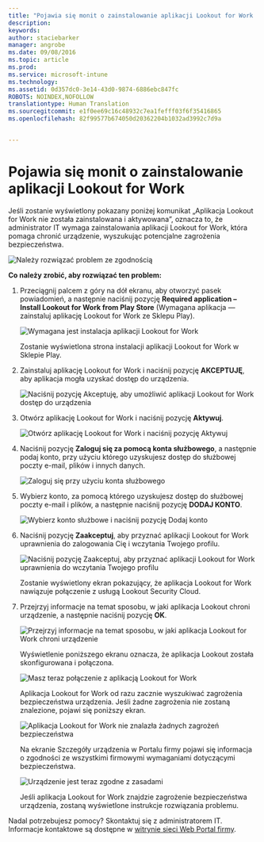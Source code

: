 ```yaml
---
title: "Pojawia się monit o zainstalowanie aplikacji Lookout for Work | Microsoft Intune"
description: 
keywords: 
author: staciebarker
manager: angrobe
ms.date: 09/08/2016
ms.topic: article
ms.prod: 
ms.service: microsoft-intune
ms.technology: 
ms.assetid: 0d357dc0-3e14-43d0-9874-6886ebc847fc
ROBOTS: NOINDEX,NOFOLLOW
translationtype: Human Translation
ms.sourcegitcommit: e1f0ee69c16c48932c7ea1fefff03f6f35416865
ms.openlocfilehash: 82f99577b674050d20362204b1032ad3992c7d9a


---
```


# Pojawia się monit o zainstalowanie aplikacji Lookout for Work

Jeśli zostanie wyświetlony pokazany poniżej komunikat „Aplikacja Lookout for Work nie została zainstalowana i aktywowana”, oznacza to, że administrator IT wymaga zainstalowania aplikacji Lookout for Work, która pomaga chronić urządzenie, wyszukując potencjalne zagrożenia bezpieczeństwa.

![Należy rozwiązać problem ze zgodnością](./media/lookout-resolve-compliance-issues_expanded-android.png)

**Co należy zrobić, aby rozwiązać ten problem:**

1.  Przeciągnij palcem z góry na dół ekranu, aby otworzyć pasek powiadomień, a następnie naciśnij pozycję **Required application – Install Lookout for Work from Play Store** (Wymagana aplikacja — zainstaluj aplikację Lookout for Work ze Sklepu Play).

    ![Wymagana jest instalacja aplikacji Lookout for Work](./media/lookout-required-app-install-android.png)

    Zostanie wyświetlona strona instalacji aplikacji Lookout for Work w Sklepie Play.

2.  Zainstaluj aplikację Lookout for Work i naciśnij pozycję **AKCEPTUJĘ**, aby aplikacja mogła uzyskać dostęp do urządzenia.

    ![Naciśnij pozycję Akceptuję, aby umożliwić aplikacji Lookout for Work dostęp do urządzenia](./media/lookout-accept-store-permissions-android.png)

3. Otwórz aplikację Lookout for Work i naciśnij pozycję **Aktywuj**.

    ![Otwórz aplikację Lookout for Work i naciśnij pozycję Aktywuj](./media/lookout-activate-button-android.png)

4. Naciśnij pozycję **Zaloguj się za pomocą konta służbowego**, a następnie podaj konto, przy użyciu którego uzyskujesz dostęp do służbowej poczty e-mail, plików i innych danych.

    ![Zaloguj się przy użyciu konta służbowego](./media/lookout-sign-in-android.png)

5. Wybierz konto, za pomocą którego uzyskujesz dostęp do służbowej poczty e-mail i plików, a następnie naciśnij pozycję **DODAJ KONTO**.

    ![Wybierz konto służbowe i naciśnij pozycję Dodaj konto](./media/lookout-pick-account-android.png)

6. Naciśnij pozycję **Zaakceptuj**, aby przyznać aplikacji Lookout for Work uprawnienia do zalogowania Cię i wczytania Twojego profilu.

    ![Naciśnij pozycję Zaakceptuj, aby przyznać aplikacji Lookout for Work uprawnienia do wczytania Twojego profilu](./media/lookout-needs-permission-to-view-profile-android.png)

    Zostanie wyświetlony ekran pokazujący, że aplikacja Lookout for Work nawiązuje połączenie z usługą Lookout Security Cloud.

7. Przejrzyj informacje na temat sposobu, w jaki aplikacja Lookout chroni urządzenie, a następnie naciśnij pozycję **OK**.

    ![Przejrzyj informacje na temat sposobu, w jaki aplikacja Lookout for Work chroni urządzenie](./media/lookout-how-it-protects-your-device-android.png)

    Wyświetlenie poniższego ekranu oznacza, że aplikacja Lookout została skonfigurowana i połączona.

    ![Masz teraz połączenie z aplikacją Lookout for Work](./media/lookout-you-are-now-connected-android.png)

    Aplikacja Lookout for Work od razu zacznie wyszukiwać zagrożenia bezpieczeństwa urządzenia. Jeśli żadne zagrożenia nie zostaną znalezione, pojawi się poniższy ekran.

    ![Aplikacja Lookout for Work nie znalazła żadnych zagrożeń bezpieczeństwa](./media/lookout-scan-no-threats-found-android.png)

    Na ekranie Szczegóły urządzenia w Portalu firmy pojawi się informacja o zgodności ze wszystkimi firmowymi wymaganiami dotyczącymi bezpieczeństwa.

    ![Urządzenie jest teraz zgodne z zasadami](./media/lookout-device-now-compliant-android.png)

    Jeśli aplikacja Lookout for Work znajdzie zagrożenie bezpieczeństwa urządzenia, zostaną wyświetlone instrukcje rozwiązania problemu.

Nadal potrzebujesz pomocy? Skontaktuj się z administratorem IT. Informacje kontaktowe są dostępne w [witrynie sieci Web Portal firmy](http://portal.manage.microsoft.com).






<!--HONumber=Sep16_HO2-->


